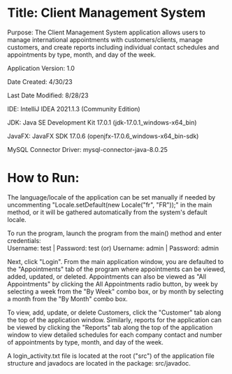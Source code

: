 # Title: Client Management System

Purpose: The Client Management System application allows users to manage international appointments with customers/clients,
manage customers, and create reports including individual contact schedules and appointments by type, month, and day of the week.

Application Version: 1.0

Date Created: 4/30/23

Last Date Modified: 8/28/23

IDE: IntelliJ IDEA 2021.1.3 (Community Edition)

JDK: Java SE Development Kit 17.0.1 (jdk-17.0.1_windows-x64_bin)

JavaFX: JavaFX SDK 17.0.6 (openjfx-17.0.6_windows-x64_bin-sdk)

MySQL Connector Driver: mysql-connector-java-8.0.25

# How to Run:

The language/locale of the application can be set manually if needed by uncommenting
"Locale.setDefault(new Locale("fr", "FR"));" in the main method, or it will be gathered automatically from
the system's default locale.

To run the program, launch the program from the main() method and enter credentials:\
Username: test | Password: test (or)
Username: admin | Password: admin

Next, click "Login". From the main
application window, you are defaulted to the "Appointments" tab of the program where appointments can be
viewed, added, updated, or deleted. Appointments can also be viewed as "All Appointments" by clicking the All Appointments
radio button, by week by selecting a week from the "By Week" combo box, or by month by selecting a month from the
"By Month" combo box.

To view, add, update, or delete Customers, click the "Customer" tab along the top of the application window.
Similarly, reports for the application can be viewed by clicking the "Reports" tab along the top of the
application window to view detailed schedules for each company contact and number of appointments by type, month,
and day of the week.

A login_activity.txt file is located at the root ("src") of the application file structure and javadocs are
located in the package: src/javadoc.




